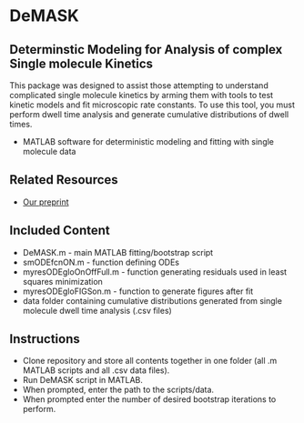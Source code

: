 # DeMASK
## **De**terminstic **M**odeling for **A**nalysis of complex **S**ingle molecule **K**inetics

This package was designed to assist those attempting to understand complicated single molecule kinetics by arming them with tools to test kinetic models and fit microscopic rate constants. To use this tool, you must perform dwell time analysis and generate cumulative distributions of dwell times.

* MATLAB software for deterministic modeling and fitting with single molecule data 

## Related Resources
* <a href="https://www.biorxiv.org/content/early/2018/05/10/319749">Our preprint</a>

## Included Content
* DeMASK.m - main MATLAB fitting/bootstrap script
* smODEfcnON.m - function defining ODEs
* myresODEgloOnOffFull.m - function generating residuals used in least squares minimization
* myresODEgloFIGSon.m - function to generate figures after fit
* data folder containing cumulative distributions generated from single molecule dwell time analysis (.csv files)

## Instructions
* Clone repository and store all contents together in one folder (all .m MATLAB scripts and all .csv data files).
* Run DeMASK script in MATLAB. 
* When prompted, enter the path to the scripts/data.
* When prompted enter the number of desired bootstrap iterations to perform.
